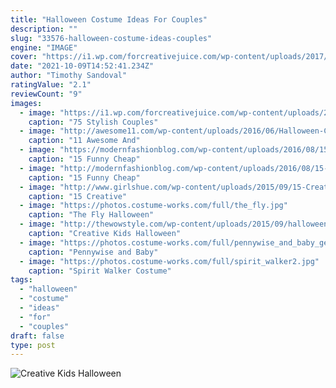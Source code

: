 ```yaml
---
title: "Halloween Costume Ideas For Couples"
description: ""
slug: "33576-halloween-costume-ideas-couples"
engine: "IMAGE"
cover: "https://i1.wp.com/forcreativejuice.com/wp-content/uploads/2017/09/72-couple-costume-ideas-for-halloween.jpg?fit=600%2C829&ssl=1"
date: "2021-10-09T14:52:41.234Z"
author: "Timothy Sandoval"
ratingValue: "2.1"
reviewCount: "9"
images:
  - image: "https://i1.wp.com/forcreativejuice.com/wp-content/uploads/2017/09/72-couple-costume-ideas-for-halloween.jpg?fit=600%2C829&ssl=1"
    caption: "75 Stylish Couples"
  - image: "http://awesome11.com/wp-content/uploads/2016/06/Halloween-Costume-Ideas-for-Kids.jpg"
    caption: "11 Awesome And"
  - image: "https://modernfashionblog.com/wp-content/uploads/2016/08/15-Funny-Cheap-Easy-Homemade-Halloween-Costumes-2016-15.jpg"
    caption: "15 Funny Cheap"
  - image: "http://modernfashionblog.com/wp-content/uploads/2016/08/15-Funny-Cheap-Easy-Homemade-Halloween-Costumes-2016-7.jpg"
    caption: "15 Funny Cheap"
  - image: "http://www.girlshue.com/wp-content/uploads/2015/09/15-Creative-Unique-Couple-Halloween-Costume-Ideas-2015-5.jpg"
    caption: "15 Creative"
  - image: "https://photos.costume-works.com/full/the_fly.jpg"
    caption: "The Fly Halloween"
  - image: "http://thewowstyle.com/wp-content/uploads/2015/09/halloween-costume.jpg"
    caption: "Creative Kids Halloween"
  - image: "https://photos.costume-works.com/full/pennywise_and_baby_georgie.jpg"
    caption: "Pennywise and Baby"
  - image: "https://photos.costume-works.com/full/spirit_walker2.jpg"
    caption: "Spirit Walker Costume"
tags:
  - "halloween"
  - "costume"
  - "ideas"
  - "for"
  - "couples"
draft: false
type: post
---
```



![Creative Kids Halloween](http://thewowstyle.com/wp-content/uploads/2015/09/halloween-costume.jpg "Creative Kids Halloween")


<!--inArticleAds-->

<!--galleryOne-->


<!--inArticleAds-->

<!--galleryTwo-->


<!--galleryThree-->

